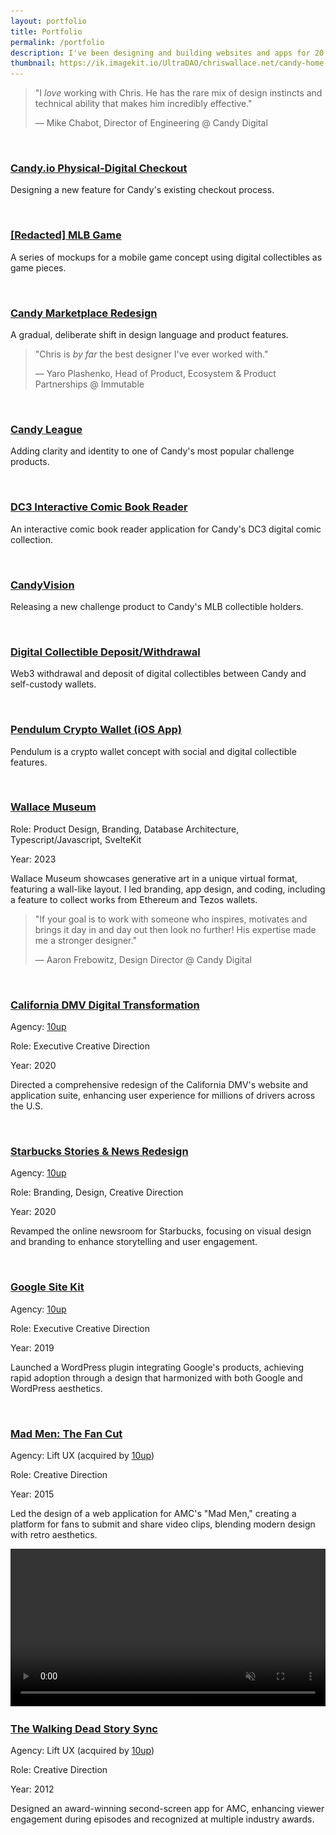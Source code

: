 ```yaml
---
layout: portfolio
title: Portfolio
permalink: /portfolio
description: I've been designing and building websites and apps for 20 years. Here are some of the most notable projects I've contributed to.
thumbnail: https://ik.imagekit.io/UltraDAO/chriswallace.net/candy-home-thumb.png
---
```


<div class="content-container">
    <div class="fade-in-element text-center flex flex-col justify-center items-center py-12 px-8 sm:px-12 rounded-md">
        <blockquote class="max-w-4xl mx-auto">
            <p class="text-center text-xl md:text-2xl mb-0 max-w-none mb-2">"I <em class="dark:text-white">love</em> working with Chris. He has the rare mix of design instincts and technical ability that <span class="underline underline-offset-4 decoration-solid decoration-primary-500 dark:text-white">makes him incredibly effective</span>."</p>
            <p class="text-center text-sm max-w-none">— Mike Chabot, Director of Engineering @ Candy Digital</p>
        </blockquote>
    </div>
    <div class="portfolio-list">
        <div class="item fade-in-element">
            <a class="mb-2 inline-block" href="/portfolio/candy-physical-digital-feature/">
                <img src="https://ik.imagekit.io/UltraDAO/chriswallace.net/physical-digital.png?tr=w-800,f-auto" srcset="https://ik.imagekit.io/UltraDAO/chriswallace.net/physical-digital.png?tr=w-400,f-auto 400w, https://ik.imagekit.io/UltraDAO/chriswallace.net/physical-digital.png?tr=w-800,f-auto 800w, https://ik.imagekit.io/UltraDAO/chriswallace.net/physical-digital.png?tr=w-1200,f-auto 1200w, https://ik.imagekit.io/UltraDAO/chriswallace.net/physical-digital.png?tr=w-1600,f-auto 1600w" sizes="(max-width: 400px) 400px, (max-width: 800px) 800px, (max-width: 1200px) 1200px, (max-width: 1600px) 1600px" class="portfolio-image" alt="" loading="lazy">
            </a>
            <h3><a href="/portfolio/candy-physical-digital-feature/">Candy.io Physical-Digital Checkout</a></h3>
            <p>Designing a new feature for Candy's existing checkout process.</p>
        </div>
        <div class="item fade-in-element">
            <a class="mb-2 inline-block" href="/portfolio/redacted-mlb-game/">
                <img src="https://ik.imagekit.io/UltraDAO/chriswallace.net/redacted-mlb-game-thumbnail.png?tr=w-800,f-auto" srcset="https://ik.imagekit.io/UltraDAO/chriswallace.net/redacted-mlb-game-thumbnail.png?tr=w-400,f-auto 400w, https://ik.imagekit.io/UltraDAO/chriswallace.net/redacted-mlb-game-thumbnail.png?tr=w-800,f-auto 800w, https://ik.imagekit.io/UltraDAO/chriswallace.net/redacted-mlb-game-thumbnail.png?tr=w-1200,f-auto 1200w, https://ik.imagekit.io/UltraDAO/chriswallace.net/redacted-mlb-game-thumbnail.png?tr=w-1600,f-auto 1600w" sizes="(max-width: 400px) 400px, (max-width: 800px) 800px, (max-width: 1200px) 1200px, (max-width: 1600px) 1600px" class="portfolio-image" alt="" loading="lazy">
            </a>
            <h3><a href="/portfolio/redacted-mlb-game/">[Redacted] MLB Game</a></h3>
            <p>A series of mockups for a mobile game concept using digital collectibles as game pieces.</p>
        </div>
        <div class="item fade-in-element">
            <a class="mb-2 inline-block" href="/portfolio/candy-marketplace-redesign/">
                <img src="https://ik.imagekit.io/UltraDAO/chriswallace.net/candy-redesign-thumbnail.png?tr=w-800,f-auto" srcset="https://ik.imagekit.io/UltraDAO/chriswallace.net/candy-redesign-thumbnail.png?tr=w-400,f-auto 400w, https://ik.imagekit.io/UltraDAO/chriswallace.net/candy-redesign-thumbnail.png?tr=w-800,f-auto 800w, https://ik.imagekit.io/UltraDAO/chriswallace.net/candy-redesign-thumbnail.png?tr=w-1200,f-auto 1200w, https://ik.imagekit.io/UltraDAO/chriswallace.net/candy-redesign-thumbnail.png?tr=w-1600,f-auto 1600w" sizes="(max-width: 400px) 400px, (max-width: 800px) 800px, (max-width: 1200px) 1200px, (max-width: 1600px) 1600px" class="portfolio-image" alt="" loading="lazy">
            </a>
            <h3><a href="/portfolio/candy-marketplace-redesign/">Candy Marketplace Redesign</a></h3>
            <p>A gradual, deliberate shift in design language and product features.</p>
        </div>
        <div class="fade-in-element min-h-[300px] bg-gray-200 dark:bg-[#202020] text-center flex flex-col justify-center items-center py-12 px-12 rounded-md">
            <blockquote class="max-w-[30rem] mx-auto">
                <p class="text-xl mb-0">"Chris is <em class="dark:text-white">by far</em> the best designer <span class="underline underline-offset-4 decoration-solid decoration-primary-500 dark:text-white">I've ever worked with</span>."</p>
                <p class="text-xs">&mdash; Yaro Plashenko, Head of Product, Ecosystem & Product Partnerships @ Immutable</p>
            </blockquote>
        </div>
        <div class="item fade-in-element">
            <a class="mb-2 inline-block" href="/portfolio/candy-league/">
                <img src="https://ik.imagekit.io/UltraDAO/chriswallace.net/candy-league-thumbnail.png?tr=w-800,f-auto" srcset="https://ik.imagekit.io/UltraDAO/chriswallace.net/candy-league-thumbnail.png?tr=w-400,f-auto 400w, https://ik.imagekit.io/UltraDAO/chriswallace.net/candy-league-thumbnail.png?tr=w-800,f-auto 800w, https://ik.imagekit.io/UltraDAO/chriswallace.net/candy-league-thumbnail.png?tr=w-1200,f-auto 1200w, https://ik.imagekit.io/UltraDAO/chriswallace.net/candy-league-thumbnail.png?tr=w-1600,f-auto 1600w" sizes="(max-width: 400px) 400px, (max-width: 800px) 800px, (max-width: 1200px) 1200px, (max-width: 1600px) 1600px" class="portfolio-image" alt="" loading="lazy">
            </a>
            <h3><a href="/portfolio/candy-league/">Candy League</a></h3>
            <p>Adding clarity and identity to one of Candy's most popular challenge products.</p>
        </div>
        <div class="item fade-in-element">
            <div class="zoom-container">
                <a href="/portfolio/dc3-interactive-reader/">
                    <img src="https://ik.imagekit.io/UltraDAO/chriswallace.net/dc3-reader-1.png?tr=w-800,f-auto" srcset="https://ik.imagekit.io/UltraDAO/chriswallace.net/dc3-reader-1.png?tr=w-400,f-auto 400w, https://ik.imagekit.io/UltraDAO/chriswallace.net/dc3-reader-1.png?tr=w-800,f-auto 800w, https://ik.imagekit.io/UltraDAO/chriswallace.net/dc3-reader-1.png?tr=w-1200,f-auto 1200w, https://ik.imagekit.io/UltraDAO/chriswallace.net/dc3-reader-1.png?tr=w-1600,f-auto 1600w" sizes="(max-width: 400px) 400px, (max-width: 800px) 800px, (max-width: 1200px) 1200px, (max-width: 1600px) 1600px" class="portfolio-image" alt="" loading="lazy">
                </a>
            </div>
            <h3><a href="https://comic.candy.io/1">DC3 Interactive Comic Book Reader</a></h3>
            <p>An interactive comic book reader application for Candy's DC3 digital comic collection.</p>
        </div>
        <div class="item fade-in-element">
            <a class="mb-2 inline-block" href="/portfolio/candyvision/">
                <img src="https://ik.imagekit.io/UltraDAO/chriswallace.net/candyvision-thumbnail.png?tr=w-800,f-auto" srcset="https://ik.imagekit.io/UltraDAO/chriswallace.net/candyvision-thumbnail.png?tr=w-400,f-auto 400w, https://ik.imagekit.io/UltraDAO/chriswallace.net/candyvision-thumbnail.png?tr=w-800,f-auto 800w, https://ik.imagekit.io/UltraDAO/chriswallace.net/candyvision-thumbnail.png?tr=w-1200,f-auto 1200w, https://ik.imagekit.io/UltraDAO/chriswallace.net/candyvision-thumbnail.png?tr=w-1600,f-auto 1600w" sizes="(max-width: 400px) 400px, (max-width: 800px) 800px, (max-width: 1200px) 1200px, (max-width: 1600px) 1600px" class="portfolio-image" alt="" loading="lazy">
            </a>
            <h3><a href="/portfolio/candyvision/">CandyVision</a></h3>
            <p>Releasing a new challenge product to Candy's MLB collectible holders.</p>
        </div>
        <div class="item fade-in-element">
            <a class="mb-2 inline-block" href="/portfolio/candy-digital-collectible-deposit-withdrawal/">
                <img src="https://ik.imagekit.io/UltraDAO/chriswallace.net/web3-withdrawal-thumbnail.png?tr=w-800,f-auto" srcset="https://ik.imagekit.io/UltraDAO/chriswallace.net/web3-withdrawal-thumbnail.png?tr=w-400,f-auto 400w, https://ik.imagekit.io/UltraDAO/chriswallace.net/web3-withdrawal-thumbnail.png?tr=w-800,f-auto 800w, https://ik.imagekit.io/UltraDAO/chriswallace.net/web3-withdrawal-thumbnail.png?tr=w-1200,f-auto 1200w, https://ik.imagekit.io/UltraDAO/chriswallace.net/web3-withdrawal-thumbnail.png?tr=w-1600,f-auto 1600w" sizes="(max-width: 400px) 400px, (max-width: 800px) 800px, (max-width: 1200px) 1200px, (max-width: 1600px) 1600px" class="portfolio-image" alt="" loading="lazy">
            </a>
            <h3><a href="/portfolio/candy-digital-collectible-deposit-withdrawal/">Digital Collectible Deposit/Withdrawal</a></h3>
            <p>Web3 withdrawal and deposit of digital collectibles between Candy and self-custody wallets.</p>
        </div>
        <div class="item fade-in-element">
            <a class="mb-2 inline-block" href="/portfolio/pendulum-crypto-wallet/">
                <img src="https://ik.imagekit.io/UltraDAO/chriswallace.net/pendulum-thumbnail.png?tr=w-800,f-auto" srcset="https://ik.imagekit.io/UltraDAO/chriswallace.net/pendulum-thumbnail.png?tr=w-400,f-auto 400w, https://ik.imagekit.io/UltraDAO/chriswallace.net/pendulum-thumbnail.png?tr=w-800,f-auto 800w, https://ik.imagekit.io/UltraDAO/chriswallace.net/pendulum-thumbnail.png?tr=w-1200,f-auto 1200w, https://ik.imagekit.io/UltraDAO/chriswallace.net/pendulum-thumbnail.png?tr=w-1600,f-auto 1600w" sizes="(max-width: 400px) 400px, (max-width: 800px) 800px, (max-width: 1200px) 1200px, (max-width: 1600px) 1600px" class="portfolio-image" alt="" loading="lazy">
            </a>
            <h3><a href="/portfolio/pendulum-crypto-wallet/" target="_blank">Pendulum Crypto Wallet (iOS App)</a></h3>
            <p>Pendulum is a crypto wallet concept with social and digital collectible features.</p>
        </div>
        <div class="item fade-in-element">
            <div class="zoom-container">
                <div class="zoomable">
                    <img src="https://ik.imagekit.io/UltraDAO/chriswallace.net/wallace-museum-5.png?tr=w-800,f-auto" srcset="https://ik.imagekit.io/UltraDAO/chriswallace.net/wallace-museum-5.png?tr=w-400,f-auto 400w, https://ik.imagekit.io/UltraDAO/chriswallace.net/wallace-museum-5.png?tr=w-800,f-auto 800w, https://ik.imagekit.io/UltraDAO/chriswallace.net/wallace-museum-5.png?tr=w-1200,f-auto 1200w, https://ik.imagekit.io/UltraDAO/chriswallace.net/wallace-museum-5.png?tr=w-1600,f-auto 1600w, https://ik.imagekit.io/UltraDAO/chriswallace.net/wallace-museum-5.png?tr=w-2000,f-auto 2000w" sizes="(max-width: 400px) 400px, (max-width: 800px) 800px, (max-width: 1200px) 1200px, (max-width: 1600px) 1600px, 2000px" class="portfolio-image" alt="" loading="lazy">
                </div>
            </div>
            <h3><a href="https://wallacemuseum.com" target="_blank">Wallace Museum</a></h3>
            <p>Role: Product Design, Branding, Database Architecture, Typescript/Javascript, SvelteKit</p>
            <p>Year: 2023</p>
            <p>Wallace Museum showcases generative art in a unique virtual format, featuring a wall-like layout. I led branding, app design, and coding, including a feature to collect works from Ethereum and Tezos wallets.</p>
        </div>
        <div class="fade-in-element min-h-[300px] bg-gray-200 dark:bg-[#202020] text-center flex flex-col justify-center items-center py-12 px-12 rounded-md">
            <blockquote class="max-w-[30rem] mx-auto">
                <p class="text-xl mb-0">"If your goal is to work with someone who inspires, motivates and brings it day in and day out then look no further! His expertise <span class="underline underline-offset-4 decoration-solid decoration-primary-500 dark:text-white">made me a stronger designer</span>."</p>
                <p class="text-xs">&mdash; Aaron Frebowitz, Design Director @ Candy Digital</p>
            </blockquote>
        </div>
        <div class="item fade-in-element">
            <div class="zoom-container">
                <div class="zoomable">
                    <img src="https://ik.imagekit.io/UltraDAO/chriswallace.net/california-dmv.png?tr=w-800,f-auto" srcset="https://ik.imagekit.io/UltraDAO/chriswallace.net/california-dmv.png?tr=w-400,f-auto 400w, https://ik.imagekit.io/UltraDAO/chriswallace.net/california-dmv.png?tr=w-800,f-auto 800w, https://ik.imagekit.io/UltraDAO/chriswallace.net/california-dmv.png?tr=w-1200,f-auto 1200w, https://ik.imagekit.io/UltraDAO/chriswallace.net/california-dmv.png?tr=w-1600,f-auto 1600w, https://ik.imagekit.io/UltraDAO/chriswallace.net/california-dmv.png?tr=w-2000,f-auto 2000w" sizes="(max-width: 400px) 400px, (max-width: 800px) 800px, (max-width: 1200px) 1200px, (max-width: 1600px) 1600px, 2000px" class="portfolio-image dark:hidden" alt="" loading="lazy">
                    <img src="https://ik.imagekit.io/UltraDAO/chriswallace.net/california-dmv-dark.png?tr=w-800,f-auto" srcset="https://ik.imagekit.io/UltraDAO/chriswallace.net/california-dmv-dark.png?tr=w-400,f-auto 400w, https://ik.imagekit.io/UltraDAO/chriswallace.net/california-dmv-dark.png?tr=w-800,f-auto 800w, https://ik.imagekit.io/UltraDAO/chriswallace.net/california-dmv-dark.png?tr=w-1200,f-auto 1200w, https://ik.imagekit.io/UltraDAO/chriswallace.net/california-dmv-dark.png?tr=w-1600,f-auto 1600w, https://ik.imagekit.io/UltraDAO/chriswallace.net/california-dmv-dark.png?tr=w-2000,f-auto 2000w" sizes="(max-width: 400px) 400px, (max-width: 800px) 800px, (max-width: 1200px) 1200px, (max-width: 1600px) 1600px, 2000px" class="portfolio-image hidden dark:block" alt="" loading="lazy">
                </div>
            </div>
            <h3><a href="https://10up.com/our-work/california-dmv-website-redesign/" target="_blank">California DMV Digital Transformation</a></h3>
            <p>Agency: <a href="https://10up.com" rel="noreferrer" target="_blank">10up</a></p>
            <p>Role: Executive Creative Direction</p>
            <p>Year: 2020</p>
            <p>Directed a comprehensive redesign of the California DMV's website and application suite, enhancing user experience for millions of drivers across the U.S.</p>
        </div>
        <div class="item fade-in-element">
            <div class="zoom-container">
                <div class="zoomable">
                    <div class="image-gallery">
                        <img src="https://ik.imagekit.io/UltraDAO/chriswallace.net/starbucks-stories-dark-1.png?tr=w-800,f-auto" srcset="https://ik.imagekit.io/UltraDAO/chriswallace.net/starbucks-stories-dark-1.png?tr=w-400,f-auto 400w, https://ik.imagekit.io/UltraDAO/chriswallace.net/starbucks-stories-dark-1.png?tr=w-800,f-auto 800w, https://ik.imagekit.io/UltraDAO/chriswallace.net/starbucks-stories-dark-1.png?tr=w-1200,f-auto 1200w, https://ik.imagekit.io/UltraDAO/chriswallace.net/starbucks-stories-dark-1.png?tr=w-1600,f-auto 1600w, https://ik.imagekit.io/UltraDAO/chriswallace.net/starbucks-stories-dark-1.png?tr=w-2000,f-auto 2000w" sizes="(max-width: 400px) 400px, (max-width: 800px) 800px, (max-width: 1200px) 1200px, (max-width: 1600px) 1600px, 2000px" class="portfolio-image" alt="" loading="lazy">
                        <img src="https://ik.imagekit.io/UltraDAO/chriswallace.net/starbucks-stories-dark.png?tr=w-800,f-auto" srcset="https://ik.imagekit.io/UltraDAO/chriswallace.net/starbucks-stories-dark.png?tr=w-400,f-auto 400w, https://ik.imagekit.io/UltraDAO/chriswallace.net/starbucks-stories-dark.png?tr=w-800,f-auto 800w, https://ik.imagekit.io/UltraDAO/chriswallace.net/starbucks-stories-dark.png?tr=w-1200,f-auto 1200w, https://ik.imagekit.io/UltraDAO/chriswallace.net/starbucks-stories-dark.png?tr=w-1600,f-auto 1600w, https://ik.imagekit.io/UltraDAO/chriswallace.net/starbucks-stories-dark.png?tr=w-2000,f-auto 2000w" sizes="(max-width: 400px) 400px, (max-width: 800px) 800px, (max-width: 1200px) 1200px, (max-width: 1600px) 1600px, 2000px" class="portfolio-image" alt="" loading="lazy">
                    </div>
                </div>
            </div>
            <h3><a href="https://stories.starbucks.com/stories/" target="_blank">Starbucks Stories &amp; News Redesign</a></h3>
            <p>Agency: <a href="https://10up.com" rel="noreferrer" target="_blank">10up</a></p>
            <p>Role: Branding, Design, Creative Direction</p>
            <p>Year: 2020</p>
            <p>Revamped the online newsroom for Starbucks, focusing on visual design and branding to enhance storytelling and user engagement.</p>
        </div>
        <div class="item fade-in-element">
            <div class="zoom-container">
                <div class="zoomable">
                    <img src="https://ik.imagekit.io/UltraDAO/chriswallace.net/google-site-kit-dark.png?tr=w-800,f-auto" srcset="https://ik.imagekit.io/UltraDAO/chriswallace.net/google-site-kit-dark.png?tr=w-400,f-auto 400w, https://ik.imagekit.io/UltraDAO/chriswallace.net/google-site-kit-dark.png?tr=w-800,f-auto 800w, https://ik.imagekit.io/UltraDAO/chriswallace.net/google-site-kit-dark.png?tr=w-1200,f-auto 1200w, https://ik.imagekit.io/UltraDAO/chriswallace.net/google-site-kit-dark.png?tr=w-1600,f-auto 1600w, https://ik.imagekit.io/UltraDAO/chriswallace.net/google-site-kit-dark.png?tr=w-2000,f-auto 2000w" sizes="(max-width: 400px) 400px, (max-width: 800px) 800px, (max-width: 1200px) 1200px, (max-width: 1600px) 1600px, 2000px" class="portfolio-image" alt="" loading="lazy">
                </div>
            </div>
            <h3><a href="https://sitekit.withgoogle.com" target="_blank">Google Site Kit</a></h3>
            <p>Agency: <a href="https://10up.com" rel="noreferrer" target="_blank">10up</a></p>
            <p>Role: Executive Creative Direction</p>
            <p>Year: 2019</p>
            <p>Launched a WordPress plugin integrating Google's products, achieving rapid adoption through a design that harmonized with both Google and WordPress aesthetics.</p>
        </div>
        <div class="item fade-in-element">
            <div class="zoom-container">
                <div class="zoomable">
                    <img src="/assets/images/mad-men.png" srcset="/assets/images/mad-men.png 400w, /assets/images/mad-men.png 800w, /assets/images/mad-men.png 1200w, /assets/images/mad-men.png 1600w, /assets/images/mad-men.png 2000w" sizes="(max-width: 400px) 400px, (max-width: 800px) 800px, (max-width: 1200px) 1200px, (max-width: 1600px) 1600px, 2000px" class="portfolio-image dark:hidden" alt="" loading="lazy">
                    <img src="/assets/images/mad-men-dark.png" srcset="/assets/images/mad-men-dark.png 400w, /assets/images/mad-men-dark.png 800w, /assets/images/mad-men-dark.png 1200w, /assets/images/mad-men-dark.png 1600w, /assets/images/mad-men-dark.png 2000w" sizes="(max-width: 400px) 400px, (max-width: 800px) 800px, (max-width: 1200px) 1200px, (max-width: 1600px) 1600px, 2000px" class="portfolio-image hidden dark:block" alt="" loading="lazy">
                </div>
            </div>
            <h3><a href="https://www.youtube.com/watch?v=X9UVZjvmmbw" target="_blank">Mad Men: The Fan Cut</a></h3>
            <p>Agency: Lift UX (acquired by <a href="https://10up.com" rel="noreferrer" target="_blank">10up</a>)</p>
            <p>Role: Creative Direction</p>
            <p>Year: 2015</p>
            <p>Led the design of a web application for AMC's "Mad Men," creating a platform for fans to submit and share video clips, blending modern design with retro aesthetics.</p>
        </div>
        <div class="item fade-in-element">
            <div class="zoom-container">
                <div class="zoomable">
                    <div class="video-player">
                    <video id="portfolioVideo" width="100%" controls muted playsinline autoplay loading="lazy">
                        <source src="/assets/video/twd-story-sync.mp4" type="video/mp4">
                        Your browser does not support HTML5 video.
                    </video>
                </div>
            </div>
            <h3><a href="https://www.theverge.com/entertainment/2014/2/13/5406498/how-a-second-screen-app-made-the-walking-dead-come-alive" target="_blank" rel="noreferrer">The Walking Dead Story Sync</a></h3>
            <p>Agency: Lift UX (acquired by <a href="https://10up.com" rel="noreferrer" target="_blank">10up</a>)</p>
            <p>Role: Creative Direction</p>
            <p>Year: 2012</p>
            <p>Designed an award-winning second-screen app for AMC, enhancing viewer engagement during episodes and recognized at multiple industry awards.</p>
        </div>
    </div>

</div>
